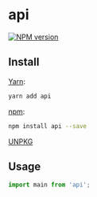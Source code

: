 # api

[![NPM version](https://img.shields.io/npm/v/api.svg)](https://www.npmjs.com/package/api)

## Install

[Yarn](https://yarnpkg.com/package/api):

```sh
yarn add api
```

[npm](https://www.npmjs.com/package/api):

```sh
npm install api --save
```

[UNPKG](https://unpkg.com/browse/api/)

## Usage

```ts
import main from 'api';
```
